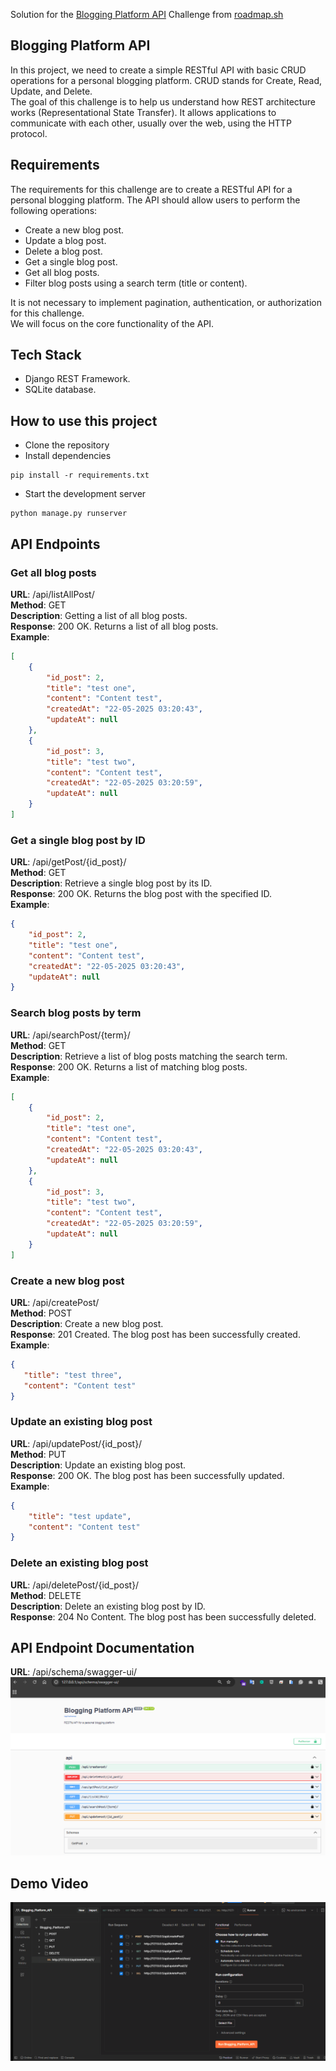 Solution for the [Blogging Platform API](https://roadmap.sh/projects/blogging-platform-api) Challenge from [roadmap.sh](https://roadmap.sh) 

## Blogging Platform API
In this project, we need to create a simple RESTful API with basic CRUD operations for a personal blogging platform. CRUD stands for Create, Read, Update, and Delete.  
The goal of this challenge is to help us understand how REST architecture works (Representational State Transfer). It allows applications to communicate with each other, usually over the web, using the HTTP protocol.

## Requirements
The requirements for this challenge are to create a RESTful API for a personal blogging platform. The API should allow users to perform the following operations:  
* Create a new blog post.
* Update a blog post.
* Delete a blog post.
* Get a single blog post.
* Get all blog posts.
* Filter blog posts using a search term (title or content).  

It is not necessary to implement pagination, authentication, or authorization for this challenge.  
We will focus on the core functionality of the API.

## Tech Stack
* Django REST Framework.
* SQLite database.

## How to use this project
* Clone the repository
* Install dependencies
```
pip install -r requirements.txt
```
* Start the development server
```
python manage.py runserver
```

## API Endpoints

### Get all blog posts
**URL**: /api/listAllPost/  
**Method**: GET  
**Description**: Getting a list of all blog posts.  
**Response**: 200 OK. Returns a list of all blog posts.  
**Example**:

```JSON
[
    {
        "id_post": 2,
        "title": "test one",
        "content": "Content test",
        "createdAt": "22-05-2025 03:20:43",
        "updateAt": null
    },
    {
        "id_post": 3,
        "title": "test two",
        "content": "Content test",
        "createdAt": "22-05-2025 03:20:59",
        "updateAt": null
    }
]
```
### Get a single blog post by ID
**URL**: /api/getPost/{id_post}/  
**Method**: GET  
**Description**: Retrieve a single blog post by its ID.  
**Response**: 200 OK. Returns the blog post with the specified ID.  
**Example**:
```JSON
{
    "id_post": 2,
    "title": "test one",
    "content": "Content test",
    "createdAt": "22-05-2025 03:20:43",
    "updateAt": null
}
```
### Search blog posts by term
**URL**: /api/searchPost/{term}/  
**Method**: GET  
**Description**: Retrieve a list of blog posts matching the search term.  
**Response**: 200 OK. Returns a list of matching blog posts.  
**Example**:
```JSON
[
    {
        "id_post": 2,
        "title": "test one",
        "content": "Content test",
        "createdAt": "22-05-2025 03:20:43",
        "updateAt": null
    },
    {
        "id_post": 3,
        "title": "test two",
        "content": "Content test",
        "createdAt": "22-05-2025 03:20:59",
        "updateAt": null
    }
]
```
### Create a new blog post
**URL**: /api/createPost/  
**Method**: POST  
**Description**: Create a new blog post.  
**Response**: 201 Created. The blog post has been successfully created.  
**Example**:
```JSON
{
   "title": "test three",
   "content": "Content test" 
}
```
### Update an existing blog post
**URL**: /api/updatePost/{id_post}/  
**Method**: PUT  
**Description**: Update an existing blog post.  
**Response**: 200 OK. The blog post has been successfully updated.  
**Example**:
```JSON
{
    "title": "test update",
    "content": "Content test"
}
```
### Delete an existing blog post
**URL**: /api/deletePost/{id_post}/  
**Method**: DELETE  
**Description**:  Delete an existing blog post by ID.  
**Response**: 204 No Content. The blog post has been successfully deleted.  

## API Endpoint Documentation
**URL**: /api/schema/swagger-ui/  
![alt text](https://github.com/LW-Homeless/ROADMAP/blob/main/backend/Blogging_Platform_API/IMG/swagger-ui.png)

## Demo Video
![alt text](https://github.com/LW-Homeless/ROADMAP/blob/main/backend/Blogging_Platform_API/IMG/Blogging_Platform_API.gif)
